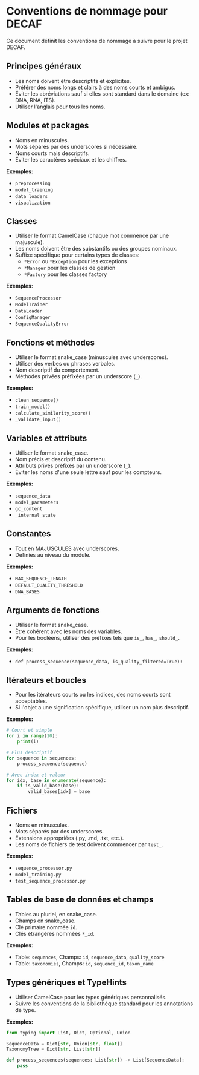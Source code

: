 # Conventions de nommage pour DECAF

Ce document définit les conventions de nommage à suivre pour le projet DECAF.

## Principes généraux

- Les noms doivent être descriptifs et explicites.
- Préférer des noms longs et clairs à des noms courts et ambigus.
- Éviter les abréviations sauf si elles sont standard dans le domaine (ex: DNA, RNA, ITS).
- Utiliser l'anglais pour tous les noms.

## Modules et packages

- Noms en minuscules.
- Mots séparés par des underscores si nécessaire.
- Noms courts mais descriptifs.
- Éviter les caractères spéciaux et les chiffres.

**Exemples:**
- `preprocessing`
- `model_training`
- `data_loaders`
- `visualization`

## Classes

- Utiliser le format CamelCase (chaque mot commence par une majuscule).
- Les noms doivent être des substantifs ou des groupes nominaux.
- Suffixe spécifique pour certains types de classes:
  - `*Error` ou `*Exception` pour les exceptions
  - `*Manager` pour les classes de gestion
  - `*Factory` pour les classes factory

**Exemples:**
- `SequenceProcessor`
- `ModelTrainer`
- `DataLoader`
- `ConfigManager`
- `SequenceQualityError`

## Fonctions et méthodes

- Utiliser le format snake_case (minuscules avec underscores).
- Utiliser des verbes ou phrases verbales.
- Nom descriptif du comportement.
- Méthodes privées préfixées par un underscore (`_`).

**Exemples:**
- `clean_sequence()`
- `train_model()`
- `calculate_similarity_score()`
- `_validate_input()`

## Variables et attributs

- Utiliser le format snake_case.
- Nom précis et descriptif du contenu.
- Attributs privés préfixés par un underscore (`_`).
- Éviter les noms d'une seule lettre sauf pour les compteurs.

**Exemples:**
- `sequence_data`
- `model_parameters`
- `gc_content`
- `_internal_state`

## Constantes

- Tout en MAJUSCULES avec underscores.
- Définies au niveau du module.

**Exemples:**
- `MAX_SEQUENCE_LENGTH`
- `DEFAULT_QUALITY_THRESHOLD`
- `DNA_BASES`

## Arguments de fonctions

- Utiliser le format snake_case.
- Être cohérent avec les noms des variables.
- Pour les booléens, utiliser des préfixes tels que `is_`, `has_`, `should_`.

**Exemples:**
- `def process_sequence(sequence_data, is_quality_filtered=True):`

## Itérateurs et boucles

- Pour les itérateurs courts ou les indices, des noms courts sont acceptables.
- Si l'objet a une signification spécifique, utiliser un nom plus descriptif.

**Exemples:**
```python
# Court et simple
for i in range(10):
    print(i)

# Plus descriptif
for sequence in sequences:
    process_sequence(sequence)

# Avec index et valeur
for idx, base in enumerate(sequence):
    if is_valid_base(base):
        valid_bases[idx] = base
```

## Fichiers

- Noms en minuscules.
- Mots séparés par des underscores.
- Extensions appropriées (.py, .md, .txt, etc.).
- Les noms de fichiers de test doivent commencer par `test_`.

**Exemples:**
- `sequence_processor.py`
- `model_training.py`
- `test_sequence_processor.py`

## Tables de base de données et champs

- Tables au pluriel, en snake_case.
- Champs en snake_case.
- Clé primaire nommée `id`.
- Clés étrangères nommées `*_id`.

**Exemples:**
- Table: `sequences`, Champs: `id`, `sequence_data`, `quality_score`
- Table: `taxonomies`, Champs: `id`, `sequence_id`, `taxon_name`

## Types génériques et TypeHints

- Utiliser CamelCase pour les types génériques personnalisés.
- Suivre les conventions de la bibliothèque standard pour les annotations de type.

**Exemples:**
```python
from typing import List, Dict, Optional, Union

SequenceData = Dict[str, Union[str, float]]
TaxonomyTree = Dict[str, List[str]]

def process_sequences(sequences: List[str]) -> List[SequenceData]:
    pass
```
